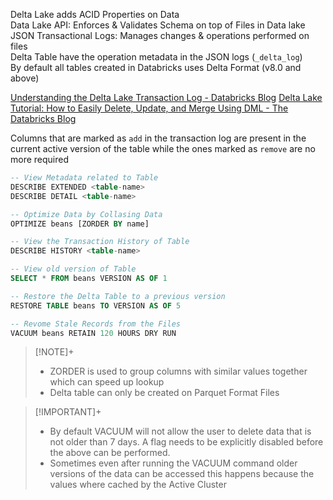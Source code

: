 Delta Lake adds ACID Properties on Data  
Data Lake API: Enforces & Validates Schema on top of Files in Data lake  
JSON Transactional Logs: Manages changes & operations performed on files  
Delta Table have the operation metadata in the JSON logs (`_delta_log`)  
By default all tables created in Databricks uses Delta Format (v8.0 and above)

[Understanding the Delta Lake Transaction Log - Databricks Blog](https://databricks.com/blog/2019/08/21/diving-into-delta-lake-unpacking-the-transaction-log.html)
[Delta Lake Tutorial: How to Easily Delete, Update, and Merge Using DML - The Databricks Blog](https://databricks.com/blog/2020/09/29/diving-into-delta-lake-dml-internals-update-delete-merge.html)

Columns that are marked as `add` in the transaction log are present in the current active version of the table while the ones marked as `remove` are no more required

````sql
-- View Metadata related to Table
DESCRIBE EXTENDED <table-name>
DESCRIBE DETAIL <table-name>

-- Optimize Data by Collasing Data
OPTIMIZE beans [ZORDER BY name]

-- View the Transaction History of Table
DESCRIBE HISTORY <table-name>

-- View old version of Table
SELECT * FROM beans VERSION AS OF 1

-- Restore the Delta Table to a previous version
RESTORE TABLE beans TO VERSION AS OF 5

-- Revome Stale Records from the Files
VACUUM beans RETAIN 120 HOURS DRY RUN
````

 > [!NOTE]+
 > * ZORDER is used to group columns with similar values together which can speed up lookup
 > * Delta table can only be created on Parquet Format Files

 > [!IMPORTANT]+
 > * By default VACUUM will not allow the user to delete data that is not older than 7 days. A flag needs to be explicitly disabled before the above can be performed.
 > * Sometimes even after running the VACUUM command older versions of the data can be accessed this happens because the values where cached by the Active Cluster
